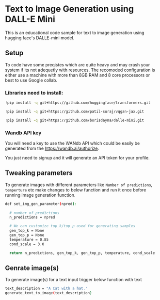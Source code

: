 # Text to Image Generation using DALL-E Mini

This is an educational code sample for text to image generation using hugging face's DALLE-mini model.

## Setup

To code have some preqistes which are quite heavy and may crash your system if its not adequetly with resources. The recomoded configuration is either use a machine with more than 8GB RAM and 8 core processors or best to use Google collab.

### Libraries need to install:

```bash
!pip install -q git+https://github.com/huggingface/transformers.git

!pip install -q git+https://github.com/patil-suraj/vqgan-jax.git

!pip install -q git+https://github.com/borisdayma/dalle-mini.git
```

### Wandb API key

You will need a key to use the WANdb API which could be easily be generated from the https://wandb.ai/authorize.

You just need to signup and it will generate an API token for your profile.

## Tweaking parameters

To generate images with different parameters like `Number of predictions`, `temperture` etc make changes to below function and run it once before running image generation function.

```bash
def set_img_gen_parameter(npred):
  
  # number of predictions
  n_predictions = npred

  # We can customize top_k/top_p used for generating samples
  gen_top_k = None
  gen_top_p = None
  temperature = 0.85
  cond_scale = 3.0

  return n_predictions, gen_top_k, gen_top_p, temperature, cond_scale
```

## Genrate image(s)

To generate image(s) for a text input trigger below function with text

```bash
text_description = "A Cat with a hat."
generate_text_to_image(text_description)
```



